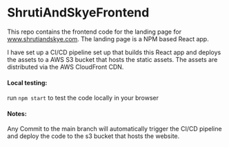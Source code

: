 # ShrutiAndSkyeFrontend

This repo contains the frontend code for the landing page for www.shrutiandskye.com. The landing page is a NPM based React app.

I have set up a CI/CD pipeline set up that builds this React app and deploys the assets to a AWS S3 bucket that hosts the static assets. The assets are distributed via the AWS CloudFront CDN.

#### Local testing:

run `npm start` to test the code locally in your browser

#### Notes:

Any Commit to the main branch will automatically trigger the CI/CD pipeline and deploy the code to the s3 bucket that hosts the website.
